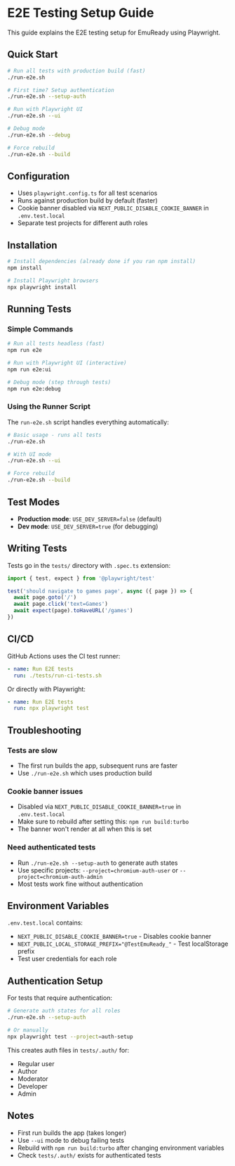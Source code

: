 # E2E Testing Setup Guide

This guide explains the E2E testing setup for EmuReady using Playwright.

## Quick Start

```bash
# Run all tests with production build (fast)
./run-e2e.sh

# First time? Setup authentication
./run-e2e.sh --setup-auth

# Run with Playwright UI
./run-e2e.sh --ui

# Debug mode
./run-e2e.sh --debug

# Force rebuild
./run-e2e.sh --build
```

## Configuration

- Uses `playwright.config.ts` for all test scenarios
- Runs against production build by default (faster)
- Cookie banner disabled via `NEXT_PUBLIC_DISABLE_COOKIE_BANNER` in `.env.test.local`
- Separate test projects for different auth roles

## Installation

```bash
# Install dependencies (already done if you ran npm install)
npm install

# Install Playwright browsers
npx playwright install
```

## Running Tests

### Simple Commands

```bash
# Run all tests headless (fast)
npm run e2e

# Run with Playwright UI (interactive)
npm run e2e:ui

# Debug mode (step through tests)
npm run e2e:debug
```

### Using the Runner Script

The `run-e2e.sh` script handles everything automatically:

```bash
# Basic usage - runs all tests
./run-e2e.sh

# With UI mode
./run-e2e.sh --ui

# Force rebuild
./run-e2e.sh --build
```

## Test Modes

- **Production mode**: `USE_DEV_SERVER=false` (default)
- **Dev mode**: `USE_DEV_SERVER=true` (for debugging)


## Writing Tests

Tests go in the `tests/` directory with `.spec.ts` extension:

```typescript
import { test, expect } from '@playwright/test'

test('should navigate to games page', async ({ page }) => {
  await page.goto('/')
  await page.click('text=Games')
  await expect(page).toHaveURL('/games')
})
```

## CI/CD

GitHub Actions uses the CI test runner:

```yaml
- name: Run E2E tests
  run: ./tests/run-ci-tests.sh
```

Or directly with Playwright:

```yaml
- name: Run E2E tests
  run: npx playwright test
```

## Troubleshooting

### Tests are slow
- The first run builds the app, subsequent runs are faster
- Use `./run-e2e.sh` which uses production build

### Cookie banner issues
- Disabled via `NEXT_PUBLIC_DISABLE_COOKIE_BANNER=true` in `.env.test.local`
- Make sure to rebuild after setting this: `npm run build:turbo`
- The banner won't render at all when this is set

### Need authenticated tests
- Run `./run-e2e.sh --setup-auth` to generate auth states
- Use specific projects: `--project=chromium-auth-user` or `--project=chromium-auth-admin`
- Most tests work fine without authentication

## Environment Variables

`.env.test.local` contains:
- `NEXT_PUBLIC_DISABLE_COOKIE_BANNER=true` - Disables cookie banner
- `NEXT_PUBLIC_LOCAL_STORAGE_PREFIX="@TestEmuReady_"` - Test localStorage prefix
- Test user credentials for each role

## Authentication Setup

For tests that require authentication:

```bash
# Generate auth states for all roles
./run-e2e.sh --setup-auth

# Or manually
npx playwright test --project=auth-setup
```

This creates auth files in `tests/.auth/` for:
- Regular user
- Author
- Moderator  
- Developer
- Admin

## Notes

- First run builds the app (takes longer)
- Use `--ui` mode to debug failing tests
- Rebuild with `npm run build:turbo` after changing environment variables
- Check `tests/.auth/` exists for authenticated tests
